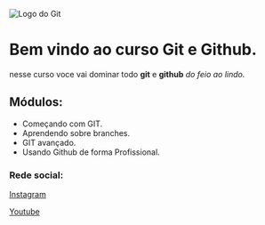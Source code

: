 ![Logo do Git](https://sujeitoprogramador.com/wp-content/uploads/2021/04/gitimage.png)

# Bem vindo ao curso Git e Github.
nesse curso voce vai dominar todo **git** e **github** _do feio ao lindo._

## Módulos:
* Começando com GIT.
* Aprendendo sobre branches.
* GIT avançado.
* Usando Github de forma Profissional.

### Rede social:
[ Instagram](https://instagram.com/jpbertilhooficial)

[ Youtube ](htpps://youtube.com/c/jpbertilho)

